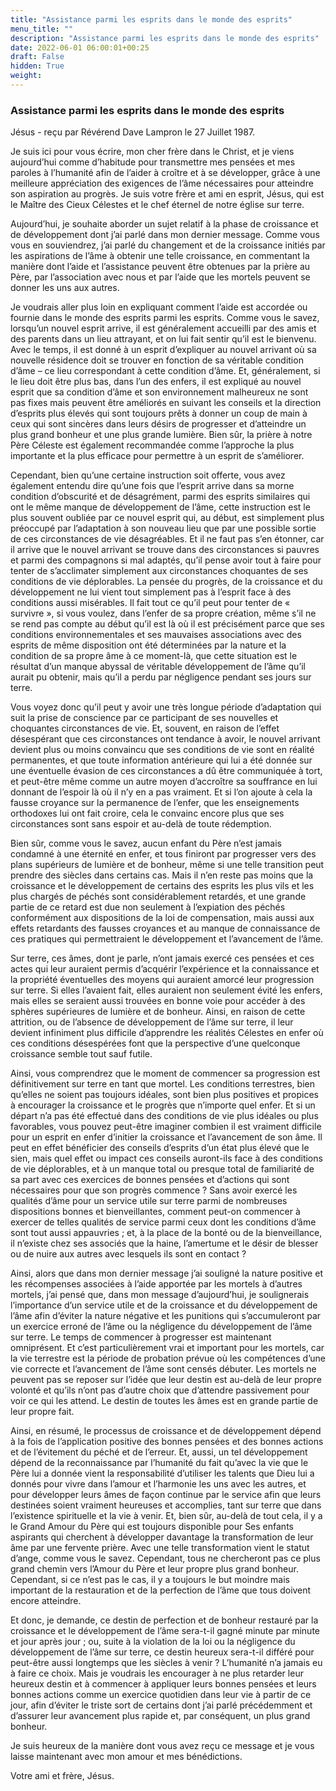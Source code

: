 ```yaml
---
title: "Assistance parmi les esprits dans le monde des esprits"
menu_title: ""
description: "Assistance parmi les esprits dans le monde des esprits"
date: 2022-06-01 06:00:01+00:25
draft: False
hidden: True
weight:
---
```

### Assistance parmi les esprits dans le monde des esprits

Jésus - reçu par Révérend Dave Lampron le 27 Juillet 1987.

Je suis ici pour vous écrire, mon cher frère dans le Christ, et je viens aujourd’hui comme d’habitude pour transmettre mes pensées et mes paroles à l’humanité afin de l’aider à croître et à se développer, grâce à une meilleure appréciation des exigences de l’âme nécessaires pour atteindre son aspiration au progrès. Je suis votre frère et ami en esprit, Jésus, qui est le Maître des Cieux Célestes et le chef éternel de notre église sur terre.

Aujourd’hui, je souhaite aborder un sujet relatif à la phase de croissance et de développement dont j’ai parlé dans mon dernier message. Comme vous vous en souviendrez, j’ai parlé du changement et de la croissance initiés par les aspirations de l’âme à obtenir une telle croissance, en commentant la manière dont l’aide et l’assistance peuvent être obtenues par la prière au Père, par l’association avec nous et par l’aide que les mortels peuvent se donner les uns aux autres.

Je voudrais aller plus loin en expliquant comment l’aide est accordée ou fournie dans le monde des esprits parmi les esprits. Comme vous le savez, lorsqu’un nouvel esprit arrive, il est généralement accueilli par des amis et des parents dans un lieu attrayant, et on lui fait sentir qu’il est le bienvenu. Avec le temps, il est donné à un esprit d’expliquer au nouvel arrivant où sa nouvelle résidence doit se trouver en fonction de sa véritable condition d’âme – ce lieu correspondant à cette condition d’âme. Et, généralement, si le lieu doit être plus bas, dans l’un des enfers, il est expliqué au nouvel esprit que sa condition d’âme et son environnement malheureux ne sont pas fixes mais peuvent être améliorés en suivant les conseils et la direction d’esprits plus élevés qui sont toujours prêts à donner un coup de main à ceux qui sont sincères dans leurs désirs de progresser et d’atteindre un plus grand bonheur et une plus grande lumière. Bien sûr, la prière à notre Père Céleste est également recommandée comme l’approche la plus importante et la plus efficace pour permettre à un esprit de s’améliorer.

Cependant, bien qu’une certaine instruction soit offerte, vous avez également entendu dire qu’une fois que l’esprit arrive dans sa morne condition d’obscurité et de désagrément, parmi des esprits similaires qui ont le même manque de développement de l’âme, cette instruction est le plus souvent oubliée par ce nouvel esprit qui, au début, est simplement plus préoccupé par l’adaptation à son nouveau lieu que par une possible sortie de ces circonstances de vie désagréables. Et il ne faut pas s’en étonner, car il arrive que le nouvel arrivant se trouve dans des circonstances si pauvres et parmi des compagnons si mal adaptés, qu’il pense avoir tout à faire pour tenter de s’acclimater simplement aux circonstances choquantes de ses conditions de vie déplorables. La pensée du progrès, de la croissance et du développement ne lui vient tout simplement pas à l’esprit face à des conditions aussi misérables. Il fait tout ce qu’il peut pour tenter de « survivre », si vous voulez, dans l’enfer de sa propre création, même s’il ne se rend pas compte au début qu’il est là où il est précisément parce que ses conditions environnementales et ses mauvaises associations avec des esprits de même disposition ont été déterminées par la nature et la condition de sa propre âme à ce moment-là, que cette situation est le résultat d’un manque abyssal de véritable développement de l’âme qu’il aurait pu obtenir, mais qu’il a perdu par négligence pendant ses jours sur terre.

Vous voyez donc qu’il peut y avoir une très longue période d’adaptation qui suit la prise de conscience par ce participant de ses nouvelles et choquantes circonstances de vie. Et, souvent, en raison de l’effet désespérant que ces circonstances ont tendance à avoir, le nouvel arrivant devient plus ou moins convaincu que ses conditions de vie sont en réalité permanentes, et que toute information antérieure qui lui a été donnée sur une éventuelle évasion de ces circonstances a dû être communiquée à tort, et peut-être même comme un autre moyen d’accroître sa souffrance en lui donnant de l’espoir là où il n’y en a pas vraiment. Et si l’on ajoute à cela la fausse croyance sur la permanence de l’enfer, que les enseignements orthodoxes lui ont fait croire, cela le convainc encore plus que ses circonstances sont sans espoir et au-delà de toute rédemption.

Bien sûr, comme vous le savez, aucun enfant du Père n’est jamais condamné à une éternité en enfer, et tous finiront par progresser vers des plans supérieurs de lumière et de bonheur, même si une telle transition peut prendre des siècles dans certains cas. Mais il n’en reste pas moins que la croissance et le développement de certains des esprits les plus vils et les plus chargés de péchés sont considérablement retardés, et une grande partie de ce retard est due non seulement à l’expiation des péchés conformément aux dispositions de la loi de compensation, mais aussi aux effets retardants des fausses croyances et au manque de connaissance de ces pratiques qui permettraient le développement et l’avancement de l’âme.

Sur terre, ces âmes, dont je parle, n’ont jamais exercé ces pensées et ces actes qui leur auraient permis d’acquérir l’expérience et la connaissance et la propriété éventuelles des moyens qui auraient amorcé leur progression sur terre. Si elles l’avaient fait, elles auraient non seulement évité les enfers, mais elles se seraient aussi trouvées en bonne voie pour accéder à des sphères supérieures de lumière et de bonheur. Ainsi, en raison de cette attrition, ou de l’absence de développement de l’âme sur terre, il leur devient infiniment plus difficile d’apprendre les réalités Célestes en enfer où ces conditions désespérées font que la perspective d’une quelconque croissance semble tout sauf futile.

Ainsi, vous comprendrez que le moment de commencer sa progression est définitivement sur terre en tant que mortel. Les conditions terrestres, bien qu’elles ne soient pas toujours idéales, sont bien plus positives et propices à encourager la croissance et le progrès que n’importe quel enfer. Et si un départ n’a pas été effectué dans des conditions de vie plus idéales ou plus favorables, vous pouvez peut-être imaginer combien il est vraiment difficile pour un esprit en enfer d’initier la croissance et l’avancement de son âme. Il peut en effet bénéficier des conseils d’esprits d’un état plus élevé que le sien, mais quel effet ou impact ces conseils auront-ils face à des conditions de vie déplorables, et à un manque total ou presque total de familiarité de sa part avec ces exercices de bonnes pensées et d’actions qui sont nécessaires pour que son progrès commence ? Sans avoir exercé les qualités d’âme pour un service utile sur terre parmi de nombreuses dispositions bonnes et bienveillantes, comment peut-on commencer à exercer de telles qualités de service parmi ceux dont les conditions d’âme sont tout aussi appauvries ; et, à la place de la bonté ou de la bienveillance, il n’existe chez ses associés que la haine, l’amertume et le désir de blesser ou de nuire aux autres avec lesquels ils sont en contact ?

Ainsi, alors que dans mon dernier message j’ai souligné la nature positive et les récompenses associées à l’aide apportée par les mortels à d’autres mortels, j’ai pensé que, dans mon message d’aujourd’hui, je soulignerais l’importance d’un service utile et de la croissance et du développement de l’âme afin d’éviter la nature négative et les punitions qui s’accumuleront par un exercice erroné de l’âme ou la négligence du développement de l’âme sur terre. Le temps de commencer à progresser est maintenant omniprésent. Et c’est particulièrement vrai et important pour les mortels, car la vie terrestre est la période de probation prévue où les compétences d’une vie correcte et l’avancement de l’âme sont censés débuter. Les mortels ne peuvent pas se reposer sur l’idée que leur destin est au-delà de leur propre volonté et qu’ils n’ont pas d’autre choix que d’attendre passivement pour voir ce qui les attend. Le destin de toutes les âmes est en grande partie de leur propre fait.

Ainsi, en résumé, le processus de croissance et de développement dépend à la fois de l’application positive des bonnes pensées et des bonnes actions et de l’évitement du péché et de l’erreur. Et, aussi, un tel développement dépend de la reconnaissance par l’humanité du fait qu’avec la vie que le Père lui a donnée vient la responsabilité d’utiliser les talents que Dieu lui a donnés pour vivre dans l’amour et l’harmonie les uns avec les autres, et pour développer leurs âmes de façon continue par le service afin que leurs destinées soient vraiment heureuses et accomplies, tant sur terre que dans l’existence spirituelle et la vie à venir. Et, bien sûr, au-delà de tout cela, il y a le Grand Amour du Père qui est toujours disponible pour Ses enfants aspirants qui cherchent à développer davantage la transformation de leur âme par une fervente prière. Avec une telle transformation vient le statut d’ange, comme vous le savez. Cependant, tous ne chercheront pas ce plus grand chemin vers l’Amour du Père et leur propre plus grand bonheur. Cependant, si ce n’est pas le cas, il y a toujours le but moindre mais important de la restauration et de la perfection de l’âme que tous doivent encore atteindre.

Et donc, je demande, ce destin de perfection et de bonheur restauré par la croissance et le développement de l’âme sera-t-il gagné minute par minute et jour après jour ; ou, suite à la violation de la loi ou la négligence du développement de l’âme sur terre, ce destin heureux sera-t-il différé pour peut-être aussi longtemps que les siècles à venir ? L’humanité n’a jamais eu à faire ce choix. Mais je voudrais les encourager à ne plus retarder leur heureux destin et à commencer à appliquer leurs bonnes pensées et leurs bonnes actions comme un exercice quotidien dans leur vie à partir de ce jour, afin d’éviter le triste sort de certains dont j’ai parlé précédemment et d’assurer leur avancement plus rapide et, par conséquent, un plus grand bonheur.

Je suis heureux de la manière dont vous avez reçu ce message et je vous laisse maintenant avec mon amour et mes bénédictions.

Votre ami et frère, Jésus.
